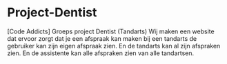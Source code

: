# Project-Dentist
[Code Addicts] Groeps project Dentist (Tandarts) Wij maken een website dat ervoor zorgt dat je een afspraak kan maken bij een tandarts de gebruiker kan zijn eigen afspraak zien. En de tandarts kan al zijn afspraken zien. En de assistente kan alle afspraken zien van alle tandartsen.
